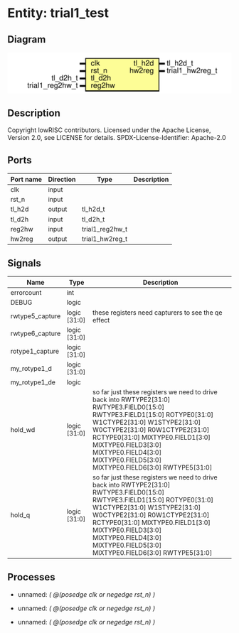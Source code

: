 # Entity: trial1_test
## Diagram
![Diagram](trial1_test.svg "Diagram")
## Description
Copyright lowRISC contributors.
 Licensed under the Apache License, Version 2.0, see LICENSE for details.
 SPDX-License-Identifier: Apache-2.0
 
## Ports
| Port name | Direction | Type            | Description |
| --------- | --------- | --------------- | ----------- |
| clk       | input     |                 |             |
| rst_n     | input     |                 |             |
| tl_h2d    | output    | tl_h2d_t        |             |
| tl_d2h    | input     | tl_d2h_t        |             |
| reg2hw    | input     | trial1_reg2hw_t |             |
| hw2reg    | output    | trial1_hw2reg_t |             |
## Signals
| Name            | Type         | Description                                                                                                                                                                                                                                                                                                                      |
| --------------- | ------------ | -------------------------------------------------------------------------------------------------------------------------------------------------------------------------------------------------------------------------------------------------------------------------------------------------------------------------------- |
| errorcount      | int          |                                                                                                                                                                                                                                                                                                                                  |
| DEBUG           | logic        |                                                                                                                                                                                                                                                                                                                                  |
| rwtype5_capture | logic [31:0] | these registers need capturers to see the qe effect                                                                                                                                                                                                                                                                              |
| rwtype6_capture | logic [31:0] |                                                                                                                                                                                                                                                                                                                                  |
| rotype1_capture | logic [31:0] |                                                                                                                                                                                                                                                                                                                                  |
| my_rotype1_d    | logic [31:0] |                                                                                                                                                                                                                                                                                                                                  |
| my_rotype1_de   | logic        |                                                                                                                                                                                                                                                                                                                                  |
| hold_wd         | logic [31:0] | so far just these registers we need to drive back into RWTYPE2[31:0] RWTYPE3.FIELD0[15:0] RWTYPE3.FIELD1[15:0] ROTYPE0[31:0] W1CTYPE2[31:0] W1STYPE2[31:0] W0CTYPE2[31:0] R0W1CTYPE2[31:0] RCTYPE0[31:0] MIXTYPE0.FIELD1[3:0] MIXTYPE0.FIELD3[3:0] MIXTYPE0.FIELD4[3:0] MIXTYPE0.FIELD5[3:0] MIXTYPE0.FIELD6[3:0] RWTYPE5[31:0]  |
| hold_q          | logic [31:0] | so far just these registers we need to drive back into RWTYPE2[31:0] RWTYPE3.FIELD0[15:0] RWTYPE3.FIELD1[15:0] ROTYPE0[31:0] W1CTYPE2[31:0] W1STYPE2[31:0] W0CTYPE2[31:0] R0W1CTYPE2[31:0] RCTYPE0[31:0] MIXTYPE0.FIELD1[3:0] MIXTYPE0.FIELD3[3:0] MIXTYPE0.FIELD4[3:0] MIXTYPE0.FIELD5[3:0] MIXTYPE0.FIELD6[3:0] RWTYPE5[31:0]  |
## Processes
- unnamed: _( @(posedge clk or negedge rst_n) )_

- unnamed: _( @(posedge clk or negedge rst_n) )_

- unnamed: _( @(posedge clk or negedge rst_n) )_

